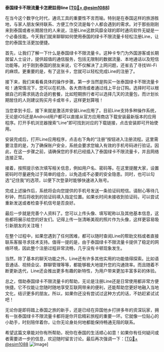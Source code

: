 **泰国绿卡不限流量卡怎麽註冊line [[TG💪+ @esim1088](https://t.me/s/esim1088)]**

在当今这个数字化时代，通讯工具的重要性不言而喻。特别是在泰国这样的旅游胜地，与家人朋友保持联系、方便工作交流是每个人都会遇到的需求。对于那些刚刚来到泰国或者长期居住的人来说，注册Line这款风靡全球的即时通讯软件无疑是一个必备技能。今天我们就来聊聊如何使用泰国的绿卡不限流量卡轻松注册Line，让您的泰国生活更加便捷。

首先，让我们了解一下什么是泰国绿卡不限流量卡。这种卡专门为外国游客或长期居留人士设计，提供超值的通信服务，包括无限制的数据流量、本地通话以及短信功能等。对于刚到泰国的朋友来说，它不仅解决了上网问题，还省去了寻找Wi-Fi的麻烦。更重要的是，有了这张卡，您就可以轻松完成Line的注册了。

接下来，我们来看看具体的操作步骤。第一步当然是购买一张泰国绿卡不限流量卡啦！通常情况下，您可以在机场、各大商场或者通过线上平台订购。选择时可以根据自己的需求挑选合适的套餐，比如短期旅行者可以选择几天的流量包，而计划长期居住的人则建议购买月卡或年卡，这样更划算哦！

当您拿到卡后，接下来就是激活并安装Line应用了。目前Line支持多种操作系统，无论是iOS还是Android用户都可以直接从官方应用商店下载安装最新版本的应用程序。打开手机浏览器搜索“Line”即可找到对应的下载链接，点击安装即可开始使用。

安装完成后，打开Line应用程序，点击右下角的“注册”按钮进入注册流程。这里需要注意的是，为了确保账户安全，系统会要求您输入有效的手机号码进行验证。因此，在这一步骤之前，请确保您的手机已经插入了泰国绿卡不限流量卡，并且网络连接正常。

接着，按照提示依次填写相关信息，例如用户名、密码等。在这里提醒大家，设置密码时尽量避免过于简单的组合，以免造成不必要的安全隐患。同时，也可以勾选“记住我”的选项，以便下次登录时能够快速进入账号。

完成上述操作后，系统将会向您提供的手机号发送一条验证码短信。请耐心等待几秒钟，然后将收到的验证码填入指定位置。如果长时间未接收到验证码，可以尝试重新发送或者检查手机信号是否良好。

最后一步就是完善个人资料了。您可以上传头像、填写昵称以及其他基本信息，这些都将展示给您的好友们。记得上传一张清晰美观的照片作为头像，这样更容易吸引新朋友的关注哦！

在整个过程中，如果您遇到了任何困难，都可以随时查阅Line的帮助文档或者直接联系客服寻求技术支持。值得一提的是，由于泰国绿卡不限流量卡提供了稳定的网络环境，因此整个注册过程非常流畅，几乎没有卡顿现象发生。

当然，除了基本的聊天功能之外，Line还有许多其他实用的功能值得探索。比如语音通话、视频会议、群聊管理等等，都能够极大地提升您的沟通效率。而且随着不断更新迭代，Line还会推出更多有趣的新特性，为用户带来更加丰富多彩的体验。

总之，借助泰国绿卡不限流量卡的帮助，无论是注册Line还是日常使用都非常方便快捷。它不仅能让您随时随地享受互联网带来的便利，还能帮助您更好地融入当地文化，结识更多的朋友。所以，如果你还没有尝试过这种方式的话，不妨赶紧试试吧！

无论你是即将踏上泰国之旅的新手，还是已经在异国他乡打拼多年的资深玩家，拥有一张泰国绿卡不限流量卡都将是你开启精彩旅程的重要一环。它就像一位贴心的小助手，时刻陪伴着你，让你无论身处何地都能保持畅通无阻的联系。

希望这篇文章能对你有所帮助，祝你在泰国的生活顺心如意！如果你有任何疑问或者需要进一步的信息，欢迎随时留言讨论。最后再次强调一下：[[TG💪+ @esim1088](https://t.me/s/esim1088) ![Image](https://i.postimg.cc/4NQfJmqS/Snipaste-2025-05-13-00-14-12.png)]